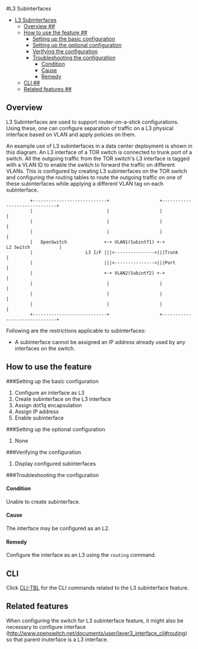#L3 Subinterfaces
<!-- TOC depth:6 withLinks:1 updateOnSave:1 orderedList:0 -->

- [L3 Subinterfaces](#l3-subinterfaces)
	- [Overview ##](#overview-)
	- [How to use the feature ##](#how-to-use-the-feature-)
		- [Setting up the basic configuration](#setting-up-the-basic-configuration)
		- [Setting up the optional configuration](#setting-up-the-optional-configuration)
		- [Verifying the configuration](#verifying-the-configuration)
		- [Troubleshooting the configuration](#troubleshooting-the-configuration)
			- [Condition](#condition)
			- [Cause](#cause)
			- [Remedy](#remedy)
	- [CLI ##](#cli-)
	- [Related features ##](#related-features-)
<!-- /TOC -->

## Overview ##
L3 Subinterfaces are used to support router-on-a-stick configurations. Using these, one can configure separation of traffic on a L3 physical interface based on VLAN and  apply policies on them.

An example use of L3 subinterfaces in a data center deployment is shown in this diagram. An L3 interface of a TOR switch is connected to trunk port of a switch. All the outgoing traffic from the TOR switch's L3 interface is tagged with a VLAN ID to enable the switch to forward the traffic on different VLANs. This is configured by creating L3 subinterfaces on the TOR switch and configuring the routing tables to route the outgoing traffic on one of these subinterfaces while applying a different VLAN tag on each subinterface.

             +----------------------------+                   +------------------------------+
             |                            |                   |                              |
             |                            |                   |                              |
             |                            |                   |                              |
             |   OpenSwitch              +-+ VLAN1(Subintf1) +-+         L2 Switch           |
             |                    L3 I/F |||<--------------->|||Trunk                        |
             |                           |||<--------------->|||Port                         |
             |                           +-+ VLAN2(Subintf2) +-+                             |
             |                            |                   |                              |
             |                            |                   |                              |
             |                            |                   |                              |
             +----------------------------+                   +------------------------------+

Following are the restrictions applicable to subinterfaces:

* A subinterface cannot be assigned an IP address already used by any interfaces on the switch.

## How to use the feature ##

###Setting up the basic configuration

 1. Configure an interface as L3
 2. Create subinterface on the L3 interface
 3. Assign dot1q encapsulation
 4. Assign IP address
 5. Enable subinterface

###Setting up the optional configuration

 1. None

###Verifying the configuration

 1. Display configured subinterfaces

###Troubleshooting the configuration
#### Condition
Unable to create subinterface.
#### Cause
The interface may be configured as an L2.
#### Remedy
Configure the interface as an L3 using the `routing` command.
## CLI ##
Click [CLI-TBL](https://openswitch.net/cli_feature_name.html#cli_command_anchor) for the CLI commands related to the L3 subinterface feature.
## Related features ##
When configuring the switch for L3 subinterface feature, it might also be necessary to configure interface (http://www.openswitch.net/documents/user/layer3_interface_cli#routing) so that parent inuterface is a L3 interface.

